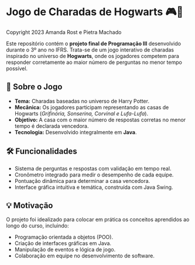 # Jogo de Charadas de Hogwarts 🎮🏰
Copyright 2023 Amanda Rost e Pietra Machado

Este repositório contém o **projeto final de Programação III** desenvolvido durante o 3º ano no IFRS. Trata-se de um jogo interativo de charadas inspirado no universo de **Hogwarts**, onde os jogadores competem para responder corretamente ao maior número de perguntas no menor tempo possível.

## 🧩 Sobre o Jogo

- **Tema:** Charadas baseadas no universo de Harry Potter. 
- **Mecânica:** Os jogadores participam representando as casas de Hogwarts (*Grifinória, Sonserina, Corvinal e Lufa-Lufa*). 
- **Objetivo:** A casa com o maior número de respostas corretas no menor tempo é declarada vencedora. 
- **Tecnologia:** Desenvolvido integralmente em **Java**.

## 🛠️ Funcionalidades

- Sistema de perguntas e respostas com validação em tempo real.
- Cronômetro integrado para medir o desempenho de cada equipe.
- Pontuação dinâmica para determinar a casa vencedora.
- Interface gráfica intuitiva e temática, construída com Java Swing.

## 💡 Motivação

O projeto foi idealizado para colocar em prática os conceitos aprendidos ao longo do curso, incluindo:
- Programação orientada a objetos (POO).
- Criação de interfaces gráficas em Java.
- Manipulação de eventos e lógica de jogo.
- Colaboração em equipe no desenvolvimento de software.
